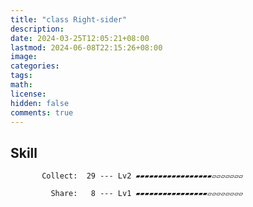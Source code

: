 ```yaml
---
title: "class Right-sider"
description: 
date: 2024-03-25T12:05:21+08:00
lastmod: 2024-06-08T22:15:26+08:00
image: 
categories: 
tags: 
math: 
license: 
hidden: false
comments: true
---
```

## Skill

           Collect:  29 --- Lv2 ▰▰▰▰▰▰▰▰▰▰▰▰▰▰▰▰▰▱▱▱▱▱▱▱

             Share:   8 --- Lv1 ▰▰▰▰▰▰▰▰▰▰▰▰▰▰▰▰▱▱▱▱▱▱▱▱

